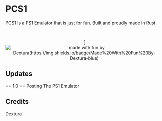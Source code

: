 # PCS1
PCS1 Is a PS1 Emulator that is just for fun. Built and proudly made in Rust.

<div align="center">
<br />

[![made with fun by Dextura(https://img.shields.io/badge/Made%20With%20Fun%20By-Dextura-blue)](https://github.com/Dextura)
</div>

## Updates

== 1.0 ==
Posting The PS1 Emulator

## Credits
Dextura

